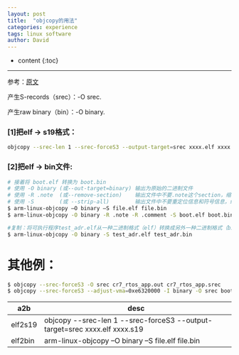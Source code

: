 ```yaml
---
layout: post
title:  "objcopy的用法"
categories: experience
tags: linux software
author: David
---
```


* content
{:toc}

---

参考：[原文](https://sourceware.org/binutils/docs/binutils/objcopy.html)


产生S-records（srec）：-O srec.

产生raw binary（bin）：-O binary.

### [1]把elf -> s19格式：
```bash
objcopy --srec-len 1 --srec-forceS3 --output-target=srec xxxx.elf xxxx.s19
```

### [2]把elf -> bin文件:
```bash
# 接着将 boot.elf 转换为 boot.bin
# 使用 -O binary (或--out-target=binary) 输出为原始的二进制文件
# 使用 -R .note  (或--remove-section)    输出文件中不要.note这个section，缩小了文件尺寸
# 使用 -S        (或 --strip-all)        输出文件中不要重定位信息和符号信息，缩小了文件尺寸
$ arm-linux-objcopy –O binary –S file.elf file.bin
$ arm-linux-objcopy -O binary -R .note -R .comment -S boot.elf boot.bin

#复制：将可执行程序test_adr.elf从一种二进制格式（elf）转换成另外一种二进制格式（bin）
$ arm-linux-objcopy -O binary -S test_adr.elf test_adr.bin
```

# 其他例：
```bash
$ objcopy --srec-forceS3 -O srec cr7_rtos_app.out cr7_rtos_app.srec
$ objcopy --srec-forceS3 --adjust-vma=0xe6320000 -I binary -O srec bootloader.img bootloader.img.srec
```

| a2b | desc |
|---|---|
| elf2s19 | objcopy --srec-len 1 --srec-forceS3 --output-target=srec xxxx.elf xxxx.s19 |
| elf2bin | arm-linux-objcopy –O binary –S file.elf file.bin |
